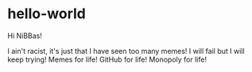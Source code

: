 # hello-world

Hi NiBBas!

I ain't racist, it's just that I have seen too many memes! I will fail but I will keep trying! Memes for life! GitHub for life!  Monopoly for life!
